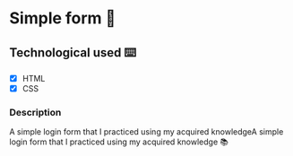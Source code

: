 # Simple form :eyes:

## Technological used ⌨️

- [x] HTML
- [x] CSS

### Description
 A simple login form that I practiced using my acquired knowledgeA simple login form that I practiced using my acquired knowledge 📚
